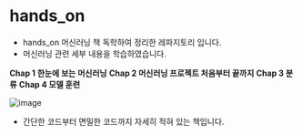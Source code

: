 # hands_on
- hands_on 머신러닝 책 독학하여 정리한 레파지토리 입니다.
- 머신러닝 관련 세부 내용을 학습하였습니다.

**Chap 1 한눈에 보는 머신러닝**
**Chap 2 머신러닝 프로젝트 처음부터 끝까지**
**Chap 3 분류**
**Chap 4 모델 훈련**

![image](https://user-images.githubusercontent.com/101409953/212378101-160e78d6-78c9-45b9-b6df-49401e496765.png)


- 간단한 코드부터 면밀한 코드까지 자세히 적혀 있는 책입니다.
